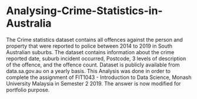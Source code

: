 # Analysing-Crime-Statistics-in-Australia
The Crime statistics dataset contains all offences against the person and property that were reported to police between 2014 to 2019 in South Australian suburbs. The dataset contains information about the crime reported date, suburb incident occurred, Postcode, 3 levels of description of the offence, and the offence count.  Dataset is publicly available from data.sa.gov.au on a yearly basis.  This Analysis was done in order to complete the assignment of FIT1043 - Introduction to Data Science, Monash University Malaysia in Semester 2 2019. The answer is now modified for portfolio purpose.
